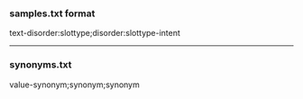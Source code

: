 ### samples.txt format
text-disorder:slottype;disorder:slottype-intent
____
### synonyms.txt
value-synonym;synonym;synonym
